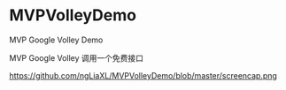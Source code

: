 # MVPVolleyDemo
MVP Google Volley Demo



MVP Google Volley 调用一个免费接口


https://github.com/ngLiaXL/MVPVolleyDemo/blob/master/screencap.png

